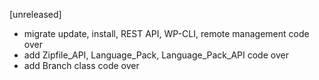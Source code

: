 [unreleased]
* migrate update, install, REST API, WP-CLI, remote management code over
* add Zipfile_API, Language_Pack, Language_Pack_API code over
* add Branch class code over
